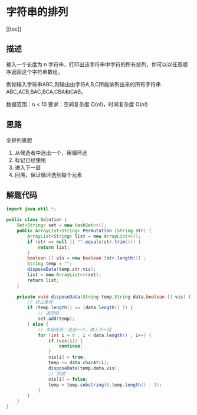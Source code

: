 # 字符串的排列
[[toc]]

## 描述
输入一个长度为 n 字符串，打印出该字符串中字符的所有排列，你可以以任意顺序返回这个字符串数组。

例如输入字符串ABC,则输出由字符A,B,C所能排列出来的所有字符串ABC,ACB,BAC,BCA,CBA和CAB。

数据范围：n < 10
要求：空间复杂度 O(n!)，时间复杂度 O(n!)

## 思路
全排列思想

1. 从候选者中选出一个，用循环选
2. 标记已经使用
3. 进入下一层
4. 回溯，保证循环选到每个元素

## 解题代码
```java
import java.util.*;

public class Solution {
    Set<String> set = new HashSet<>();
    public ArrayList<String> Permutation (String str) {
        ArrayList<String> list = new ArrayList<>();
        if (str == null || "".equals(str.trim())) {
            return list;
        }
        boolean [] vis = new boolean [str.length()] ;
        String temp = "";
        disposeData(temp,str,vis);
        list = new ArrayList<>(set);
        return list;
    }
    
    private void disposeData(String temp,String data,boolean [] vis) {
        // 终止条件
        if (temp.length() == (data.length() )) {
            // 返回值
            set.add(temp);
        } else {
            // 本级任务：选出一个，进入下一层
            for (int i = 0 ; i < data.length() ; i++) {
                if (vis[i]) {
                    continue;
                }
                vis[i] = true;
                temp += data.charAt(i);
                disposeData(temp,data,vis);
                // 回溯
                vis[i] = false;
                temp = temp.substring(0,temp.length() - 1);
            }
        }
    }
}
```
